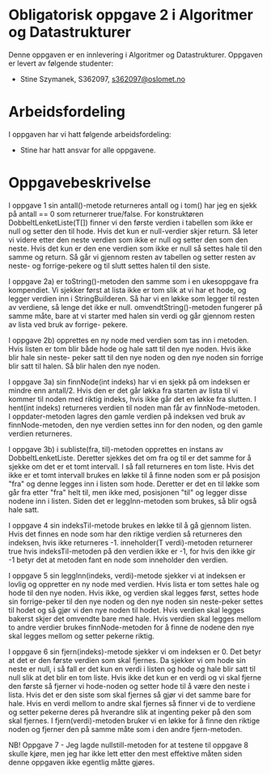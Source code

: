 # Obligatorisk oppgave 2 i Algoritmer og Datastrukturer

Denne oppgaven er en innlevering i Algoritmer og Datastrukturer. 
Oppgaven er levert av følgende studenter:
* Stine Szymanek, S362097, s362097@oslomet.no

# Arbeidsfordeling

I oppgaven har vi hatt følgende arbeidsfordeling:
* Stine har hatt ansvar for alle oppgavene.

# Oppgavebeskrivelse

I oppgave 1 sin antall()-metode returneres antall og i tom() har jeg
en sjekk på antall == 0 som returnerer true/false. For konstruktøren
DobbeltLenketListe(T[]) finner vi den første verdien i tabellen som ikke
er null og setter den til hode. Hvis det kun er null-verdier skjer return.
Så leter vi videre etter den neste verdien som ikke er null og setter den som
den neste. Hvis det kun er den ene verdien som ikke er null så settes hale
til den samme og return. Så går vi gjennom resten av tabellen og setter resten
av neste- og forrige-pekere og til slutt settes halen til den siste.

I oppgave 2a) er toString()-metoden den samme som i en ukesoppgave fra kompendiet.
Vi sjekker først at lista ikke er tom slik at vi har et hode, og legger verdien
inn i StringBuilderen. Så har vi en løkke som legger til resten av verdiene, så
lenge det ikke er null. omvendtString()-metoden fungerer på samme måte, bare at
vi starter med halen sin verdi og går gjennom resten av lista ved bruk av forrige-
pekere.

I oppgave 2b) opprettes en ny node med verdien som tas inn i metoden. Hvis listen 
er tom blir både hode og hale satt til den nye noden. Hvis ikke blir hale sin neste-
peker satt til den nye noden og den nye noden sin forrige blir satt til halen. Så blir
halen den nye noden.

I oppgave 3a) sin finnNode(int indeks) har vi en sjekk på om indeksen er mindre enn antall/2. Hvis den er det
går løkka fra starten av lista til vi kommer til noden med riktig indeks, hvis ikke 
går det en løkke fra slutten. I hent(int indeks) returneres verdien til noden man får av
finnNode-metoden. I oppdater-metoden lagres den gamle verdien på indeksen ved bruk av 
finnNode-metoden, den nye verdien settes inn for den noden, og den gamle verdien returneres.

I oppgave 3b) i subliste(fra, til)-metoden opprettes en instans av DobbeltLenketListe.
Deretter sjekkes det om fra og til er det samme for å sjekke om det er et tomt intervall.
I så fall returneres en tom liste. Hvis det ikke er et tomt intervall brukes en løkke til
å finne noden som er på posisjon "fra" og denne legges inn i listen som hode. Deretter er 
det en til løkke som går fra etter "fra" helt til, men ikke med, posisjonen "til" og legger
disse nodene inn i listen. Siden det er leggInn-metoden som brukes, så blir også hale satt.

I oppgave 4 sin indeksTil-metode brukes en løkke til å gå gjennom listen. Hvis det finnes
en node som har den riktige verdien så returneres den indeksen, hvis ikke returneres -1.
inneholder(T verdi)-metoden returnerer true hvis indeksTil-metoden på den verdien ikke er -1,
for hvis den ikke gir -1 betyr det at metoden fant en node som inneholder den verdien.

I oppgave 5 sin leggInn(indeks, verdi)-metode sjekker vi at indeksen er lovlig og oppretter
en ny node med verdien. Hvis lista er tom settes hale og hode til den nye noden. Hvis ikke,
og verdien skal legges først, settes hode sin forrige-peker til den nye noden og den nye noden 
sin neste-peker settes til hodet og så gjør vi den nye noden til hodet. Hvis verdien skal legges
bakerst skjer det omvendte bare med hale. Hvis verdien skal legges mellom to andre verdier brukes
finnNode-metoden for å finne de nodene den nye skal legges mellom og setter pekerne riktig.

I oppgave 6 sin fjern(indeks)-metode sjekker vi om indeksen er 0. Det betyr at det er den første
verdien som skal fjernes. Da sjekker vi om hode sin neste er null, i så fall er det kun en verdi i 
listen og hode og hale blir satt til null slik at det blir en tom liste. Hvis ikke det kun er en 
verdi og vi skal fjerne den første så fjerner vi hode-noden og setter hode til å være den neste i
lista. Hvis det er den siste som skal fjernes så gjør vi det samme bare for hale. Hvis en verdi 
mellom to andre skal fjernes så finner vi de to verdiene og setter pekerne deres på hverandre slik
at ingenting peker på den som skal fjernes. I fjern(verdi)-metoden bruker vi en løkke for å finne
den riktige noden og fjerner den på samme måte som i den andre fjern-metoden.

NB! Oppgave 7 - Jeg lagde nullstill-metoden for at testene til oppgave 8 skulle kjøre, men jeg har 
ikke lett etter den mest effektive måten siden denne oppgaven ikke egentlig måtte gjøres.